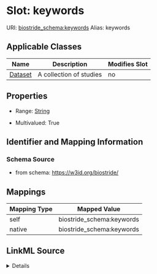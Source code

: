 

# Slot: keywords 



URI: [biostride_schema:keywords](https://w3id.org/biostride/schema/keywords)
Alias: keywords

<!-- no inheritance hierarchy -->





## Applicable Classes

| Name | Description | Modifies Slot |
| --- | --- | --- |
| [Dataset](Dataset.md) | A collection of studies |  no  |






## Properties

* Range: [String](String.md)

* Multivalued: True




## Identifier and Mapping Information






### Schema Source


* from schema: https://w3id.org/biostride/




## Mappings

| Mapping Type | Mapped Value |
| ---  | ---  |
| self | biostride_schema:keywords |
| native | biostride_schema:keywords |




## LinkML Source

<details>
```yaml
name: keywords
from_schema: https://w3id.org/biostride/
rank: 1000
alias: keywords
owner: Dataset
domain_of:
- Dataset
range: string
multivalued: true

```
</details>